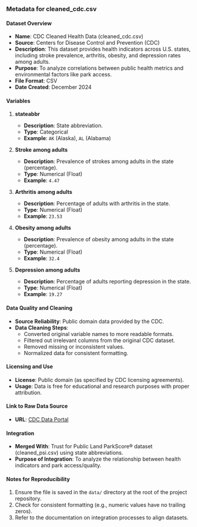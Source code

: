 ### Metadata for cleaned_cdc.csv

#### Dataset Overview
- **Name**: CDC Cleaned Health Data (cleaned_cdc.csv)
- **Source**: Centers for Disease Control and Prevention (CDC)
- **Description**: This dataset provides health indicators across U.S. states, including stroke prevalence, arthritis, obesity, and depression rates among adults.
- **Purpose**: To analyze correlations between public health metrics and environmental factors like park access.
- **File Format**: CSV
- **Date Created**: December 2024

#### Variables
1. **stateabbr**
   - **Description**: State abbreviation.
   - **Type**: Categorical
   - **Example**: `AK` (Alaska), `AL` (Alabama)

2. **Stroke among adults**
   - **Description**: Prevalence of strokes among adults in the state (percentage).
   - **Type**: Numerical (Float)
   - **Example**: `4.47`

3. **Arthritis among adults**
   - **Description**: Percentage of adults with arthritis in the state.
   - **Type**: Numerical (Float)
   - **Example**: `23.53`

4. **Obesity among adults**
   - **Description**: Prevalence of obesity among adults in the state (percentage).
   - **Type**: Numerical (Float)
   - **Example**: `32.4`

5. **Depression among adults**
   - **Description**: Percentage of adults reporting depression in the state.
   - **Type**: Numerical (Float)
   - **Example**: `19.27`

#### Data Quality and Cleaning
- **Source Reliability**: Public domain data provided by the CDC.
- **Data Cleaning Steps**:
  - Converted original variable names to more readable formats.
  - Filtered out irrelevant columns from the original CDC dataset.
  - Removed missing or inconsistent values.
  - Normalized data for consistent formatting.

#### Licensing and Use
- **License**: Public domain (as specified by CDC licensing agreements).
- **Usage**: Data is free for educational and research purposes with proper attribution.

#### Link to Raw Data Source
- **URL**: [CDC Data Portal](https://data.cdc.gov/)

#### Integration
- **Merged With**: Trust for Public Land ParkScore® dataset (cleaned_psi.csv) using state abbreviations.
- **Purpose of Integration**: To analyze the relationship between health indicators and park access/quality.

#### Notes for Reproducibility
1. Ensure the file is saved in the `data/` directory at the root of the project repository.
2. Check for consistent formatting (e.g., numeric values have no trailing zeros).
3. Refer to the documentation on integration processes to align datasets.
